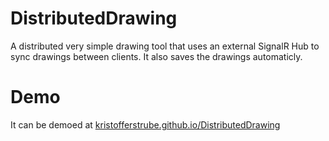# DistributedDrawing
A distributed very simple drawing tool that uses an external SignalR Hub to sync drawings between clients. It also saves the drawings automaticly.

# Demo
It can be demoed at [kristofferstrube.github.io/DistributedDrawing](https://kristofferstrube.github.io/DistributedDrawing/)

